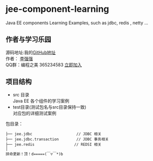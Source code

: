 # jee-component-learning
Java EE components Learning Examples, such as jdbc, redis , netty ...

## 作者与学习乐园
源码地址:我的[GitHub地址](https://github.com/JeffLi1993 "GitHub")<br>
作者： [李强强](http://www.bysocket.com/ "李强强")<br>
QQ群：编程之美 365234583  [立即加入](http://jq.qq.com/?_wv=1027&k=Sx4s4U "编程之美")

## 项目结构
- src 目录<br>
Java EE 各个组件的学习案例<br>
- test目录(测试包名与src目录保持一致)<br>
对应包的详细测试案例<br>

包目录：

	├── jee.jdbc		            // JDBC 相关
	├── jee.jdbc.transaction		// JDBC 事务相关
	├── jee.redis		           // REDSI 相关
	│
	拼命更新！顶！d=====(￣▽￣*)b

